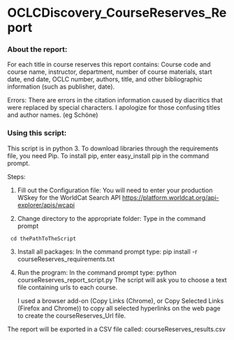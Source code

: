 # OCLCDiscovery_CourseReserves_Report

 ### About the report:
For each title in course reserves this report contains:
    Course code and course name, instructor, department, number of course materials, 
    start date, end date, OCLC number, authors, title, and other bibliographic information (such as publisher, date).
    
Errors:
  There are errors in the citation information caused by diacritics that were replaced by special characters. I apologize for those confusing     titles and author names.
  (eg Scho&#x308;ne)
  
 ### Using this script:
 
This script is in python 3. To download libraries through the requirements file, you need Pip. To install pip, enter easy_install pip in the command prompt.

Steps:
 1) Fill out the Configuration file:
    You will need to enter your production WSkey for the WorldCat Search API https://platform.worldcat.org/api-explorer/apis/wcapi

 2) Change directory to the appropriate folder:
 Type in the command prompt
 
```shell
 cd thePathToTheScript
```

 3) Install all packages:
    In the command prompt type: pip install -r courseReserves_requirements.txt

 4) Run the program:
    In the command prompt type: python courseReserves_report_script.py
    The script will ask you to choose a text file containing urls to each course.
    
    I used a browser add-on (Copy Links (Chrome), or Copy Selected Links (Firefox and Chrome)) to copy all selected hyperlinks on the web page       to create the courseReserves_Url file.
    
The report will be exported in a CSV file called: courseReserves_results.csv


  
